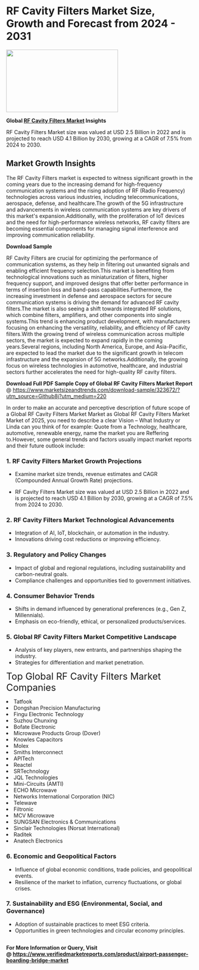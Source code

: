 <H1>RF Cavity Filters Market Size, Growth and Forecast from 2024 - 2031</H1><img class="aligncenter size-medium wp-image-584254" src="https://thirdeyenews.in/wp-content/uploads/2024/09/Global-Market-Research-300x168.jpeg" alt="" width="300" height="168" /><p><strong>Global&nbsp;<a href="https://www.marketsizeandtrends.com/download-sample/323672/?utm_source=Github8j?utm_medium=220">RF Cavity Filters Market</a> Insights</strong></p><p>RF Cavity Filters Market size was valued at USD 2.5 Billion in 2022 and is projected to reach USD 4.1 Billion by 2030, growing at a CAGR of 7.5% from 2024 to 2030.</p><p><h2>Market Growth Insights</h2> <p>The RF Cavity Filters market is expected to witness significant growth in the coming years due to the increasing demand for high-frequency communication systems and the rising adoption of RF (Radio Frequency) technologies across various industries, including telecommunications, aerospace, defense, and healthcare.The growth of the 5G infrastructure and advancements in wireless communication systems are key drivers of this market's expansion.Additionally, with the proliferation of IoT devices and the need for high-performance wireless networks, RF cavity filters are becoming essential components for managing signal interference and improving communication reliability.</p> <p><strong>Download Sample</strong></p> <p>RF Cavity Filters are crucial for optimizing the performance of communication systems, as they help in filtering out unwanted signals and enabling efficient frequency selection.This market is benefiting from technological innovations such as miniaturization of filters, higher frequency support, and improved designs that offer better performance in terms of insertion loss and band-pass capabilities.Furthermore, the increasing investment in defense and aerospace sectors for secure communication systems is driving the demand for advanced RF cavity filters.The market is also seeing a shift towards integrated RF solutions, which combine filters, amplifiers, and other components into single systems.This trend is enhancing product development, with manufacturers focusing on enhancing the versatility, reliability, and efficiency of RF cavity filters.With the growing trend of wireless communication across multiple sectors, the market is expected to expand rapidly in the coming years.Several regions, including North America, Europe, and Asia-Pacific, are expected to lead the market due to the significant growth in telecom infrastructure and the expansion of 5G networks.Additionally, the growing focus on wireless technologies in automotive, healthcare, and industrial sectors further accelerates the need for high-quality RF cavity filters.</p> <p><span class=""><strong>Download Full PDF Sample Copy of Global RF Cavity Filters Market Report</strong> @ <a href="https://www.marketsizeandtrends.com/download-sample/323672/?utm_source=Github8j?utm_medium=220" target="_blank">https://www.marketsizeandtrends.com/download-sample/323672/?utm_source=Github8j?utm_medium=220</a></span></p><p>In order to make an accurate and perceptive description of future scope of a Global&nbsp;RF Cavity Filters Market Market as Global&nbsp;RF Cavity Filters Market Market of 2025, you need to describe a clear Vision &ndash; What Industry or Linda can you think of for example: Quote from a Technology, healthcare, automotive, renewable energy, name the market you are Reffering to.However, some general trends and factors usually impact market reports and their future outlook include:</p><h3>1.&nbsp;<strong>RF Cavity Filters Market Growth Projections</strong></h3><ul><li>Examine market size trends, revenue estimates and CAGR (Compounded Annual Growth Rate) projections.</li><li><p>RF Cavity Filters Market size was valued at USD 2.5 Billion in 2022 and is projected to reach USD 4.1 Billion by 2030, growing at a CAGR of 7.5% from 2024 to 2030.</p></li></ul><h3>2.&nbsp;<strong>RF Cavity Filters Market Technological Advancements</strong></h3><ul><li>Integration of AI, IoT, blockchain, or automation in the industry.</li><li>Innovations driving cost reductions or improving efficiency.</li></ul><h3>3.&nbsp;<strong>Regulatory and Policy Changes</strong></h3><ul><li>Impact of global and regional regulations, including sustainability and carbon-neutral goals.</li><li>Compliance challenges and opportunities tied to government initiatives.</li></ul><h3>4.&nbsp;<strong>Consumer Behavior Trends</strong></h3><ul><li>Shifts in demand influenced by generational preferences (e.g., Gen Z, Millennials).</li><li>Emphasis on eco-friendly, ethical, or personalized products/services.</li></ul><h3>5.&nbsp;<strong>Global RF Cavity Filters Market Competitive Landscape</strong></h3><ul><li>Analysis of key players, new entrants, and partnerships shaping the industry.</li><li>Strategies for differentiation and market penetration.</li></ul><p data-pm-slice="1 1 []"><span style="color: inherit; font-family: inherit; font-size: 25px;">Top Global RF Cavity Filters Market Companies</span></p><div class="" data-test-id=""><p><li>Tatfook</li><li> Dongshan Precision Manufacturing</li><li> Fingu Electronic Technology</li><li> Suzhou Chunxing</li><li> Bofate Electronic</li><li> Microwave Products Group (Dover)</li><li> Knowles Capacitors</li><li> Molex</li><li> Smiths Interconnect</li><li> APITech</li><li> Reactel</li><li> SRTechnology</li><li> JQL Technologies</li><li> Mini-Circuits (AMTI)</li><li> ECHO Microwave</li><li> Networks International Corporation (NIC)</li><li> Telewave</li><li> Filtronic</li><li> MCV Microwave</li><li> SUNGSAN Electronics & Communications</li><li> Sinclair Technologies (Norsat International)</li><li> Raditek</li><li> Anatech Electronics</li></p></div><h3>6.&nbsp;<strong>Economic and Geopolitical Factors</strong></h3><ul><li>Influence of global economic conditions, trade policies, and geopolitical events.</li><li>Resilience of the market to inflation, currency fluctuations, or global crises.</li></ul><h3>7.&nbsp;<strong>Sustainability and ESG (Environmental, Social, and Governance)</strong></h3><ul><li>Adoption of sustainable practices to meet ESG criteria.</li><li>Opportunities in green technologies and circular economy principles.</li></ul><h2><strong style="font-size: 14px;">For More Information or Query, Visit @&nbsp;</strong><a style="background-color: #ffffff; font-size: 14px;" href="https://www.marketsizeandtrends.com/report/rf-cavity-filters-market/" target="_blank">https://www.verifiedmarketreports.com/product/airport-passenger-boarding-bridge-market</a></h2>